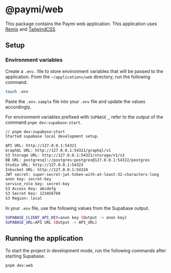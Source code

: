 # @paymi/web

This package contains the Paymi web application. This application uses [Remix](https://remix.run/) and [TailwindCSS](https://tailwindcss.com/).

## Setup

### Environment variables

Create a `.env.` file to store environment variables that will be passed to the application. From the `~/applications/web` directory, run the following command.

```bash
touch .env
```

Paste the `.env.sample` file into your `.env` file and update the values accordingly.

For environment variables prefixed with `SUPBASE_`, refer to the output of the command `pnpm dev:supabase:start`.

```bash
// pnpm dev:supabase:start
Started supabase local development setup.

API URL: http://127.0.0.1:54321
GraphQL URL: http://127.0.0.1:54321/graphql/v1
S3 Storage URL: http://127.0.0.1:54321/storage/v1/s3
DB URL: postgresql://postgres:postgres@127.0.0.1:54322/postgres
Studio URL: http://127.0.0.1:54323
Inbucket URL: http://127.0.0.1:54324
JWT secret: super-secret-jwt-token-with-at-least-32-characters-long
anon key: secret-key
service_role key: secret-key
S3 Access Key: abcdefg
S3 Secret Key: 123456789
S3 Region: local
```

In your `.env` file, use the following values from the Supabase output.

```bash
SUPABASE_CLIENT_API_KEY=anon key (Output -> anon key)
SUPABASE_URL=API URL (Output -> API_URL)
```

## Running the application

To start the project in development mode, run the following commands after starting Supabase.

```bash
pnpm dev:web
```
